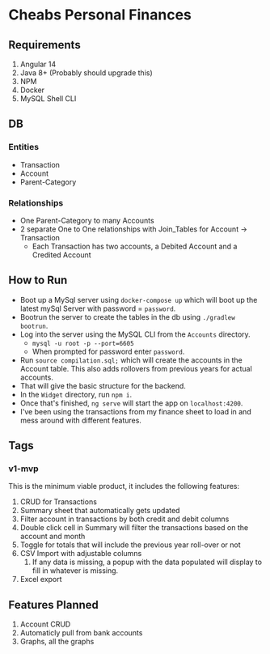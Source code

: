 # Cheabs Personal Finances

## Requirements

1. Angular 14
1. Java 8+ (Probably should upgrade this)
1. NPM
1. Docker
1. MySQL Shell CLI

## DB

### Entities
- Transaction
- Account
- Parent-Category

### Relationships
- One Parent-Category to many Accounts
- 2 separate One to One relationships with Join_Tables for Account -> Transaction
    - Each Transaction has two accounts, a Debited Account and a Credited Account

## How to Run
- Boot up a MySql server using ```docker-compose up``` which will boot up the latest mySql Server with password = ```password```.
- Bootrun the server to create the tables in the db using ```./gradlew bootrun```.
- Log into the server using the MySQL CLI from the ```Accounts``` directory.
    - ```mysql -u root -p --port=6605```
    - When prompted for password enter ```password```.
- Run ```source compilation.sql;``` which will create the accounts in the Account table. This also adds rollovers from previous years for actual accounts.
- That will give the basic structure for the backend.
- In the ```Widget``` directory, run ```npm i```.
- Once that's finished, ```ng serve``` will start the app on ```localhost:4200```.
- I've been using the transactions from my finance sheet to load in and mess around with different features.

## Tags

### v1-mvp

This is the minimum viable product, it includes the following features:
1. CRUD for Transactions
1. Summary sheet that automatically gets updated
1. Filter account in transactions by both credit and debit columns
1. Double click cell in Summary will filter the transactions based on the account and month
1. Toggle for totals that will include the previous year roll-over or not
1. CSV Import with adjustable columns
    1. If any data is missing, a popup with the data populated will display to fill in whatever is missing.
1. Excel export

## Features Planned

1. Account CRUD
1. Automaticly pull from bank accounts
1. Graphs, all the graphs
